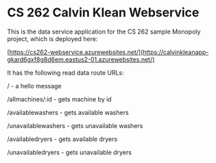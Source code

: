 # CS 262 Calvin Klean Webservice

This is the data service application for the CS 262 sample Monopoly project, which is deployed here:

[https://cs262-webservice.azurewebsites.net/](https://calvinkleanapp-gkard6gxf8g8d6em.eastus2-01.azurewebsites.net/)

It has the following read data route URLs:

/ - a hello message 

/allmachines/:id - gets machine by id 

/availablewashers - gets available washers 

/unavailablewashers - gets unavailable washers 

/availabledryers - gets available dryers 

/unavailabledryers - gets unavailable dryers

